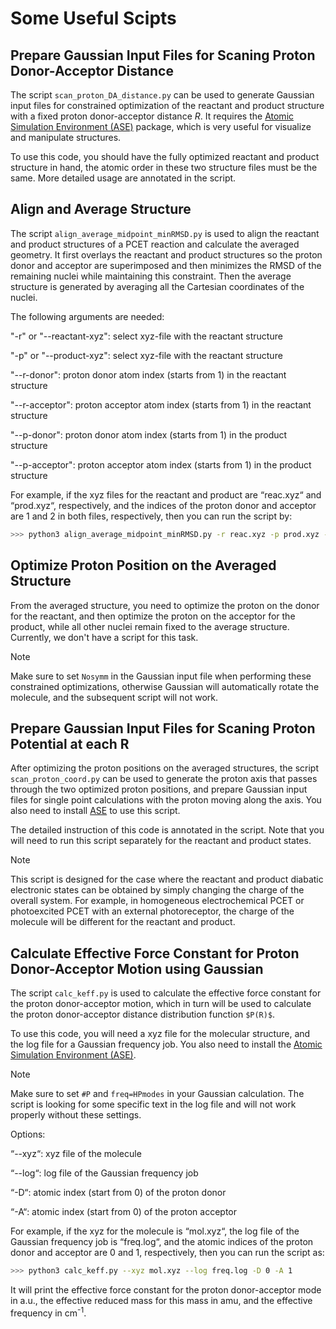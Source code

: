 # Some Useful Scipts

## Prepare Gaussian Input Files for Scaning Proton Donor-Acceptor Distance
The script `scan_proton_DA_distance.py` can be used to generate Gaussian input files for constrained optimization of the reactant and product structure with a fixed proton donor-acceptor distance $`R`$. It requires the [Atomic Simulation Environment (ASE)](https://wiki.fysik.dtu.dk/ase/index.html) package, which is very useful for visualize and manipulate structures. 

To use this code, you should have the fully optimized reactant and product structure in hand, the atomic order in these two structure files must be the same. More detailed usage are annotated in the script. 

## Align and Average Structure
The script `align_average_midpoint_minRMSD.py` is used to align the reactant and product structures of a PCET reaction and calculate the averaged geometry. It first overlays the reactant and product structures so the proton donor and acceptor are superimposed and then minimizes the RMSD of the remaining nuclei while maintaining this constraint. Then the average structure is generated by averaging all the Cartesian coordinates of the nuclei. 

The following arguments are needed:

"-r" or "--reactant-xyz": select xyz-file with the reactant structure

"-p" or "--product-xyz": select xyz-file with the reactant structure

"--r-donor": proton donor atom index (starts from 1) in the reactant structure

"--r-acceptor": proton acceptor atom index (starts from 1) in the reactant structure

"--p-donor": proton donor atom index (starts from 1) in the product structure

"--p-acceptor": proton acceptor atom index (starts from 1) in the product structure

For example, if the xyz files for the reactant and product are “reac.xyz“ and “prod.xyz“, respectively, and the indices of the proton donor and acceptor are 1 and 2 in both files, respectively, then you can run the script by:

```bash
>>> python3 align_average_midpoint_minRMSD.py -r reac.xyz -p prod.xyz --r-donor 1 --r-acceptor 2 --p-donor 1 --p-acceptor 2 
```

## Optimize Proton Position on the Averaged Structure 
From the averaged structure, you need to optimize the proton on the donor for the reactant, and then optimize the proton on the acceptor for the product, while all other nuclei remain fixed to the average structure. Currently, we don't have a script for this task.

>[!NOTE]
> Make sure to set `Nosymm` in the Gaussian input file when performing these constrained optimizations, otherwise Gaussian will automatically rotate the molecule, and the subsequent script will not work. 

## Prepare Gaussian Input Files for Scaning Proton Potential at each R
After optimizing the proton positions on the averaged structures, the script `scan_proton_coord.py` can be used to generate the proton axis that passes through the two optimized proton positions, and prepare Gaussian input files for single point calculations with the proton moving along the axis. You also need to install [ASE](https://wiki.fysik.dtu.dk/ase/index.html) to use this script. 

The detailed instruction of this code is annotated in the script. Note that you will need to run this script separately for the reactant and product states. 

>[!NOTE]
> This script is designed for the case where the reactant and product diabatic electronic states can be obtained by simply changing the charge of the overall system. For example, in homogeneous electrochemical PCET or photoexcited PCET with an external photoreceptor, the charge of the molecule will be different for the reactant and product.


## Calculate Effective Force Constant for Proton Donor-Acceptor Motion using Gaussian
The script `calc_keff.py` is used to calculate the effective force constant for the proton donor-acceptor motion, which in turn will be used to calculate the proton donor-acceptor distance distribution function `$P(R)$`. 

To use this code, you will need a xyz file for the molecular structure, and the log file for a Gaussian frequency job. You also need to install the [Atomic Simulation Environment (ASE)](https://wiki.fysik.dtu.dk/ase/index.html). 

>[!NOTE]
> Make sure to set `#P` and `freq=HPmodes` in your Gaussian calculation. The script is looking for some specific text in the log file and will not work properly without these settings. 

Options:

“--xyz“: xyz file of the molecule

“--log“: log file of the Gaussian frequency job

“-D“: atomic index (start from 0) of the proton donor

“-A“: atomic index (start from 0) of the proton acceptor

For example, if the xyz for the molecule is “mol.xyz“, the log file of the Gaussian frequency job is “freq.log“, and the atomic indices of the proton donor and acceptor are 0 and 1, respectively, then you can run the script as:

```bash
>>> python3 calc_keff.py --xyz mol.xyz --log freq.log -D 0 -A 1
```

It will print the effective force constant for the proton donor-acceptor mode in a.u., the effective reduced mass for this mass in amu, and the effective frequency in cm<sup>-1</sup>. 
